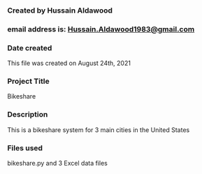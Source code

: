 ### Created by Hussain Aldawood
### email address is: Hussain.Aldawood1983@gmail.com
### Date created
This file was created on August 24th, 2021

### Project Title
Bikeshare

### Description
This is a bikeshare system for 3 main cities in the United States

### Files used
bikeshare.py and 3 Excel data files


